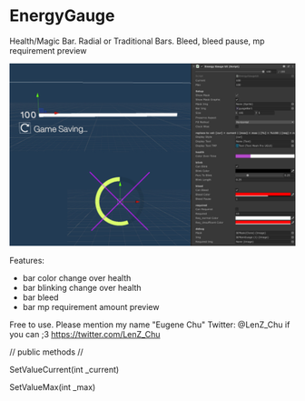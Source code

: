 # EnergyGauge
Health/Magic Bar. Radial or Traditional Bars. Bleed, bleed pause, mp requirement preview

![alt text](https://raw.githubusercontent.com/shadowlenz/EnergyGauge/master/preview.png)

Features:
- bar color change over health
- bar blinking change over health
- bar bleed
- bar mp requirement amount preview

Free to use. Please mention my name "Eugene Chu" Twitter: @LenZ_Chu if you can ;3
https://twitter.com/LenZ_Chu


// public methods // 

   SetValueCurrent(int _current) 
   
   SetValueMax(int _max)
